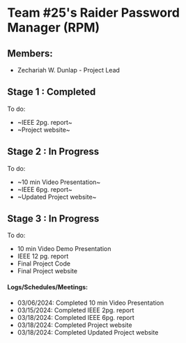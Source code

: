 # Team #25's Raider Password Manager (RPM)

## Members:
*  Zechariah W. Dunlap - Project Lead

## Stage 1 : Completed
To do:
*  ~IEEE 2pg. report~
*  ~Project website~

## Stage 2 : In Progress
To do:
*  ~10 min Video Presentation~
*  ~IEEE 6pg. report~
*  ~Updated Project website~

## Stage 3 : In Progress
To do:
*  10 min Video Demo Presentation
*  IEEE 12 pg. report
*  Final Project Code
*  Final Project website

#### Logs/Schedules/Meetings:
*  03/06/2024: Completed 10 min Video Presentation 
*  03/15/2024: Completed IEEE 2pg. report
*  03/18/2024: Completed IEEE 6pg. report
*  03/18/2024: Completed Project website
*  03/18/2024: Completed Updated Project website 


